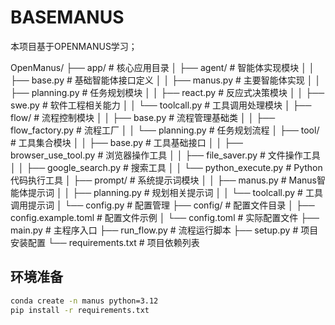 # BASEMANUS

本项目基于OPENMANUS学习；

OpenManus/
├── app/                    # 核心应用目录
│   ├── agent/             # 智能体实现模块
│   │   ├── base.py        # 基础智能体接口定义
│   │   ├── manus.py       # 主要智能体实现
│   │   ├── planning.py    # 任务规划模块
│   │   ├── react.py       # 反应式决策模块
│   │   ├── swe.py         # 软件工程相关能力
│   │   └── toolcall.py    # 工具调用处理模块
│   ├── flow/              # 流程控制模块
│   │   ├── base.py        # 流程管理基础类
│   │   ├── flow_factory.py # 流程工厂
│   │   └── planning.py     # 任务规划流程
│   ├── tool/              # 工具集合模块
│   │   ├── base.py        # 工具基础接口
│   │   ├── browser_use_tool.py  # 浏览器操作工具
│   │   ├── file_saver.py  # 文件操作工具
│   │   ├── google_search.py # 搜索工具
│   │   └── python_execute.py # Python代码执行工具
│   ├── prompt/            # 系统提示词模块
│   │   ├── manus.py       # Manus智能体提示词
│   │   ├── planning.py    # 规划相关提示词
│   │   └── toolcall.py    # 工具调用提示词
│   └── config.py          # 配置管理
├── config/                # 配置文件目录
│   ├── config.example.toml # 配置文件示例
│   └── config.toml        # 实际配置文件
├── main.py               # 主程序入口
├── run_flow.py           # 流程运行脚本
├── setup.py              # 项目安装配置
└── requirements.txt      # 项目依赖列表

## 环境准备

```sh
conda create -n manus python=3.12
pip install -r requirements.txt
```
